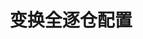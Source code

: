 ---
title: 变换全逐仓配置
position_number: 2.11
parameters:
  - name:
    content:
content_markdown:
left_code_blocks:
  - code_block:
    title:
    language:
right_code_blocks:
  - code_block:
    title:
    language:
---